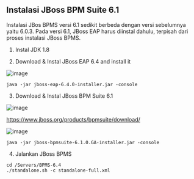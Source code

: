 ## Instalasi JBoss BPM Suite 6.1

Instalasi JBos BPMS versi 6.1 sedikit berbeda dengan versi sebelumnya yaitu 6.0.3. Pada versi 6.1, JBoss EAP harus diinstal dahulu, terpisah dari proses instalasi JBoss BPMS. 

1. Instal JDK 1.8

2. Download & Instal JBoss EAP 6.4 and install it

![image](https://cloud.githubusercontent.com/assets/3068071/8325570/e0ec012e-1a84-11e5-8c8c-53f109ad0903.png)

```
java -jar jboss-eap-6.4.0-installer.jar -console
```

3. Download & Instal JBoss BPM Suite 6.1

![image](https://cloud.githubusercontent.com/assets/3068071/8325307/933e59d8-1a82-11e5-9e2c-ae99fbe6cca8.png)

https://www.jboss.org/products/bpmsuite/download/

![image](https://cloud.githubusercontent.com/assets/3068071/8325490/4c48c7f0-1a84-11e5-999e-ff032a1db1d4.png)

```
java -jar jboss-bpmsuite-6.1.0.GA-installer.jar -console
```

4. Jalankan JBoss BPMS

```
cd /Servers/BPMS-6.4
./standalone.sh -c standalone-full.xml
```

